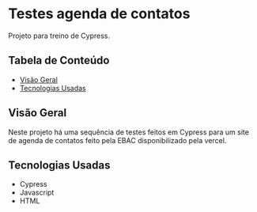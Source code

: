 # Testes agenda de contatos

Projeto para treino de Cypress.

## Tabela de Conteúdo

- [Visão Geral](#vis%C3%A3o-geral)
- [Tecnologias Usadas](#tecnologias-usadas)

## Visão Geral

Neste projeto há uma sequência de testes feitos em Cypress para um site de agenda de contatos feito pela EBAC disponibilizado pela vercel.

## Tecnologias Usadas

- Cypress
- Javascript
- HTML
